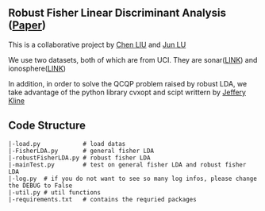 ## Robust Fisher Linear Discriminant Analysis (<a href="https://stanford.edu/~boyd/papers/pdf/robust_FDA.pdf">Paper</a>)

This is a collaborative project by [Chen LIU](http://liuchen1993.cn/HomePage/home.html) and [Jun LU](http://lujunzju.github.io/)

We use two datasets, both of which are from UCI. They are sonar(<a href="https://archive.ics.uci.edu/ml/machine-learning-databases/undocumented/connectionist-bench/sonar/sonar.all-data">LINK</a>) and ionosphere(<a href="https://archive.ics.uci.edu/ml/machine-learning-databases/ionosphere/ionosphere.data">LINK</a>)

In addition, in order to solve the QCQP problem raised by robust LDA, we take advantage of the python library cvxopt and scipt writtern by <a href="http://pages.cs.wisc.edu/~kline/qcqp/qcqprel_py">Jeffery Kline</a>

## Code Structure
```
|-load.py            # load datas
|-FisherLDA.py       # general fisher LDA
|-robustFisherLDA.py # robust fisher LDA 
|-mainTest.py        # test on general fisher LDA and robust fisher LDA
|-log.py  # if you do not want to see so many log infos, please change the DEBUG to False
|-util.py # util functions
|-requirements.txt   # contains the requried packages
```
